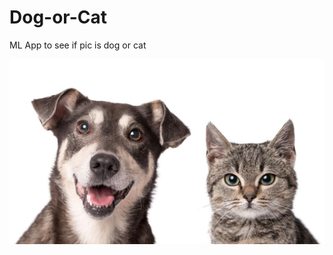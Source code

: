 # Dog-or-Cat
ML App to see if pic is dog or cat

<img src="https://raw.githubusercontent.com/andevsr/dog-or-cat/main/dogorcat.jpg">
